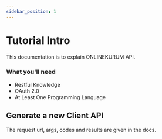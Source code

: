 ```yaml
---
sidebar_position: 1
---
```


# Tutorial Intro

This documentation is to explain ONLINEKURUM API.


### What you'll need

  - Restful Knowledge
  - OAuth 2.0
  - At Least One Programming Language

## Generate a new Client API

The request url, args, codes and results are given in the docs.